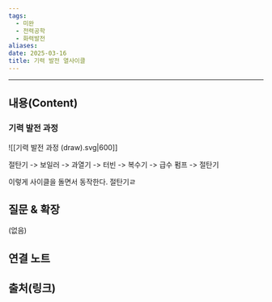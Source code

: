 ```yaml
---
tags:
  - 미완
  - 전력공학
  - 화력발전
aliases: 
date: 2025-03-16
title: 기력 발전 열사이클
---
```


---

## 내용(Content)

### 기력 발전 과정

![[기력 발전 과정 (draw).svg|600]]

절탄기 -> 보일러 -> 과열기 -> 터빈 -> 복수기 -> 급수 펌프 -> 절탄기

이렇게 사이클을 돌면서 동작한다. 절탄기ㄹ

## 질문 & 확장

(없음)

## 연결 노트

## 출처(링크)






